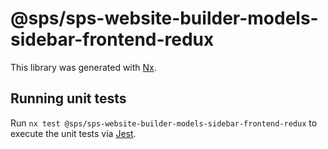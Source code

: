 # @sps/sps-website-builder-models-sidebar-frontend-redux

This library was generated with [Nx](https://nx.dev).

## Running unit tests

Run `nx test @sps/sps-website-builder-models-sidebar-frontend-redux` to execute the unit tests via [Jest](https://jestjs.io).
